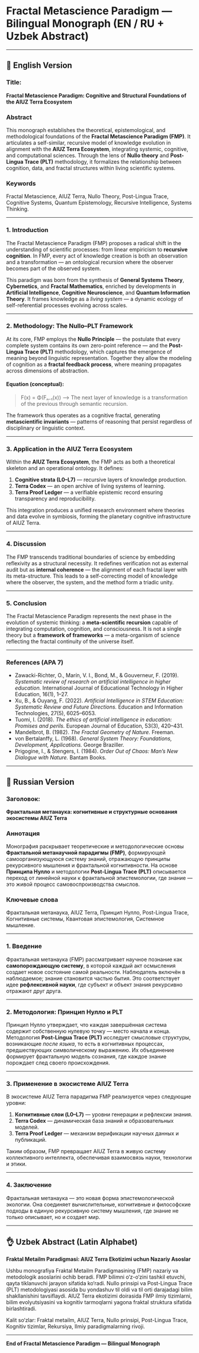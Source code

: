 # Fractal Metascience Paradigm — Bilingual Monograph (EN / RU + Uzbek Abstract)

---

## 📘 English Version

### Title:
**Fractal Metascience Paradigm: Cognitive and Structural Foundations of the AIUZ Terra Ecosystem**

### Abstract
This monograph establishes the theoretical, epistemological, and methodological foundations of the **Fractal Metascience Paradigm (FMP)**. It articulates a self-similar, recursive model of knowledge evolution in alignment with the **AIUZ Terra Ecosystem**, integrating systemic, cognitive, and computational sciences. Through the lens of **Nullo theory** and **Post-Lingua Trace (PLT)** methodology, it formalizes the relationship between cognition, data, and fractal structures within living scientific systems.

### Keywords
Fractal Metascience, AIUZ Terra, Nullo Theory, Post-Lingua Trace, Cognitive Systems, Quantum Epistemology, Recursive Intelligence, Systems Thinking.

---

### 1. Introduction
The Fractal Metascience Paradigm (FMP) proposes a radical shift in the understanding of scientific processes: from linear empiricism to **recursive cognition**. In FMP, every act of knowledge creation is both an observation and a transformation — an ontological recursion where the observer becomes part of the observed system.

This paradigm was born from the synthesis of **General Systems Theory**, **Cybernetics**, and **Fractal Mathematics**, enriched by developments in **Artificial Intelligence**, **Cognitive Neuroscience**, and **Quantum Information Theory**. It frames knowledge as a *living system* — a dynamic ecology of self-referential processes evolving across scales.

---

### 2. Methodology: The Nullo–PLT Framework
At its core, FMP employs the **Nullo Principle** — the postulate that every complete system contains its own zero-point reference — and the **Post-Lingua Trace (PLT)** methodology, which captures the emergence of meaning beyond linguistic representation. Together they allow the modeling of cognition as a **fractal feedback process**, where meaning propagates across dimensions of abstraction.

#### Equation (conceptual):
> F(x) = Φ(Fₙ₋₁(x)) ⟶ The next layer of knowledge is a transformation of the previous through semantic recursion.

The framework thus operates as a cognitive fractal, generating **metascientific invariants** — patterns of reasoning that persist regardless of disciplinary or linguistic context.

---

### 3. Application in the AIUZ Terra Ecosystem
Within the **AIUZ Terra Ecosystem**, the FMP acts as both a theoretical skeleton and an operational ontology. It defines:
1. **Cognitive strata (L0–L7)** — recursive layers of knowledge production.
2. **Terra Codex** — an open archive of living systems of learning.
3. **Terra Proof Ledger** — a verifiable epistemic record ensuring transparency and reproducibility.

This integration produces a unified research environment where theories and data evolve in symbiosis, forming the planetary cognitive infrastructure of AIUZ Terra.

---

### 4. Discussion
The FMP transcends traditional boundaries of science by embedding reflexivity as a structural necessity. It redefines verification not as external audit but as **internal coherence** — the alignment of each fractal layer with its meta-structure. This leads to a self-correcting model of knowledge where the observer, the system, and the method form a triadic unity.

---

### 5. Conclusion
The Fractal Metascience Paradigm represents the next phase in the evolution of systemic thinking: a **meta-scientific recursion** capable of integrating computation, cognition, and consciousness. It is not a single theory but a **framework of frameworks** — a meta-organism of science reflecting the fractal continuity of the universe itself.

---

### References (APA 7)
- Zawacki-Richter, O., Marín, V. I., Bond, M., & Gouverneur, F. (2019). *Systematic review of research on artificial intelligence in higher education.* International Journal of Educational Technology in Higher Education, 16(1), 1–27.
- Xu, B., & Ouyang, F. (2022). *Artificial Intelligence in STEM Education: Systematic Review and Future Directions.* Education and Information Technologies, 27(5), 6025–6053.
- Tuomi, I. (2018). *The ethics of artificial intelligence in education: Promises and perils.* European Journal of Education, 53(3), 420–431.
- Mandelbrot, B. (1982). *The Fractal Geometry of Nature.* Freeman.
- von Bertalanffy, L. (1968). *General System Theory: Foundations, Development, Applications.* George Braziller.
- Prigogine, I., & Stengers, I. (1984). *Order Out of Chaos: Man’s New Dialogue with Nature.* Bantam Books.

---

## 📙 Russian Version

### Заголовок:
**Фрактальная метанаука: когнитивные и структурные основания экосистемы AIUZ Terra**

### Аннотация
Монография раскрывает теоретические и методологические основы **Фрактальной метанаучной парадигмы (FMP)**, формирующей самоорганизующуюся систему знаний, отражающую принципы рекурсивного мышления и фрактальной когнитивности. На основе **Принципа Нулло** и методологии **Post-Lingua Trace (PLT)** описывается переход от линейной науки к фрактальной эпистемологии, где знание — это живой процесс самовоспроизводства смыслов.

### Ключевые слова
Фрактальная метанаука, AIUZ Terra, Принцип Нулло, Post-Lingua Trace, Когнитивные системы, Квантовая эпистемология, Системное мышление.

---

### 1. Введение
Фрактальная метанаука (FMP) рассматривает научное познание как **самопорождающую систему**, в которой каждый акт осмысления создает новое состояние самой реальности. Наблюдатель включён в наблюдаемое; знание становится частью бытия. Это соответствует идее **рефлексивной науки**, где субъект и объект знания рекурсивно отражают друг друга.

---

### 2. Методология: Принцип Нулло и PLT
Принцип Нулло утверждает, что каждая завершённая система содержит собственную нулевую точку — место начала и конца. Методология **Post-Lingua Trace (PLT)** исследует смысловые структуры, возникающие *после языка*, то есть в когнитивных процессах, предшествующих символическому выражению. Их объединение формирует фрактальную модель сознания, где каждое знание порождает след своего происхождения.

---

### 3. Применение в экосистеме AIUZ Terra
В экосистеме AIUZ Terra парадигма FMP реализуется через следующие уровни:
1. **Когнитивные слои (L0–L7)** — уровни генерации и рефлексии знания.
2. **Terra Codex** — динамическая база знаний и образовательных моделей.
3. **Terra Proof Ledger** — механизм верификации научных данных и публикаций.

Таким образом, FMP превращает AIUZ Terra в живую систему коллективного интеллекта, обеспечивая взаимосвязь науки, технологии и этики.

---

### 4. Заключение
Фрактальная метанаука — это новая форма эпистемологической экологии. Она соединяет вычислительные, когнитивные и философские подходы в единую рекурсивную систему мышления, где знание не только описывает, но и создает мир.

---

## 👌 Uzbek Abstract (Latin Alphabet)

**Fraktal Metailm Paradigmasi: AIUZ Terra Ekotizimi uchun Nazariy Asoslar**

Ushbu monografiya Fraktal Metailm Paradigmasining (FMP) nazariy va metodologik asoslarini ochib beradi. FMP bilimni o‘z-o‘zini tashkil etuvchi, qayta tiklanuvchi jarayon sifatida ko‘radi. Nullo prinsipi va Post-Lingua Trace (PLT) metodologiyasi asosida bu yondashuv til oldi va til orti darajadagi bilim shakllanishini tavsiflaydi. AIUZ Terra ekotizimi doirasida FMP ilmiy tizimlarni, bilim evolyutsiyasini va kognitiv tarmoqlarni yagona fraktal struktura sifatida birlashtiradi.

Kalit so‘zlar: Fraktal metailm, AIUZ Terra, Nullo prinsipi, Post-Lingua Trace, Kognitiv tizimlar, Rekursiya, Ilmiy paradigmalarning rivoji.

---

**End of Fractal Metascience Paradigm — Bilingual Monograph**

